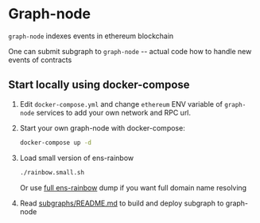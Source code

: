 # Graph-node

`graph-node` indexes events in ethereum blockchain

One can submit subgraph to `graph-node` -- actual code how to handle new events of contracts

## Start locally using docker-compose

1. Edit `docker-compose.yml` and change `ethereum` ENV variable of `graph-node` services to add your own network and RPC url.

1. Start your own graph-node with docker-compose:

    ```bash
    docker-compose up -d
    ```

1. Load small version of ens-rainbow

    ```bash
    ./rainbow.small.sh
    ```

    Or use [full ens-rainbow](https://github.com/graphprotocol/ens-rainbow/) dump if you want full domain name resolving

1. Read [subgraphs/README.md](./subgraphs/README.md) to build and deploy subgraph to graph-node
